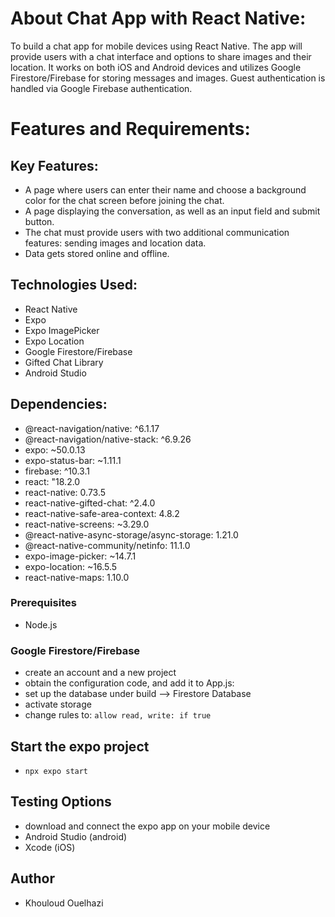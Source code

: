 # About Chat App with React Native:
To build a chat app for mobile devices using React Native. The app will provide users with a chat interface and options to share images and their location. It works on both iOS and Android devices and utilizes Google Firestore/Firebase for storing messages and images. Guest authentication is handled via Google Firebase authentication.

# Features and Requirements:
## Key Features:
- A page where users can enter their name and choose a background color for the chat screen
before joining the chat.
- A page displaying the conversation, as well as an input field and submit button.
- The chat must provide users with two additional communication features: sending images
and location data.
- Data gets stored online and offline.

## Technologies Used:
- React Native
- Expo
- Expo ImagePicker
- Expo Location
- Google Firestore/Firebase
- Gifted Chat Library
- Android Studio

## Dependencies:
- @react-navigation/native: ^6.1.17
- @react-navigation/native-stack: ^6.9.26
- expo: ~50.0.13
- expo-status-bar: ~1.11.1
- firebase: ^10.3.1
- react: "18.2.0
- react-native: 0.73.5
- react-native-gifted-chat: ^2.4.0
- react-native-safe-area-context: 4.8.2
- react-native-screens: ~3.29.0
- @react-native-async-storage/async-storage: 1.21.0
- @react-native-community/netinfo: 11.1.0
- expo-image-picker: ~14.7.1
- expo-location: ~16.5.5
- react-native-maps: 1.10.0

### Prerequisites
- Node.js

### Google Firestore/Firebase
- create an account and a new project
- obtain the configuration code, and add it to App.js:
- set up the database under build --> Firestore Database
- activate storage
- change rules to: `allow read, write: if true`

## Start the expo project
- `npx expo start`

## Testing Options
- download and connect the expo app on your mobile device
- Android Studio (android)
- Xcode (iOS)

## Author
- Khouloud Ouelhazi
